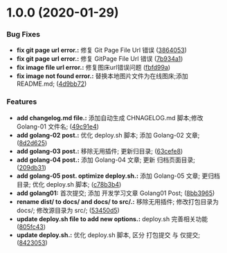 # 1.0.0 (2020-01-29)


### Bug Fixes

* **fix git page url error.:** 修复 Git Page File Url 错误 ([3864053](https://gitee.com/yonhaow/Blogs/commits/3864053362cde58debd4827e87b4b73b60f0d683))
* **fix git page url error.:** 修复 GitPage File Url 错误 ([7b934a1](https://gitee.com/yonhaow/Blogs/commits/7b934a15b970d01b3078186161ddf82887b4498b))
* **fix image file url error.:** 修复图床url错误问题 ([fbfd99a](https://gitee.com/yonhaow/Blogs/commits/fbfd99ad14e76989df2bd307a76fda8278fe1017))
* **fix image not found error.:** 替换本地图片文件为在线图床;添加 README.md; ([4d9bb72](https://gitee.com/yonhaow/Blogs/commits/4d9bb72aab24124fbd94d4992615eb0adb4de41b))


### Features

* **add changelog.md file.:** 添加自动生成 CHNAGELOG.md 脚本;修改 Golang-01 文件名; ([49c91e4](https://gitee.com/yonhaow/Blogs/commits/49c91e478a1d2b685cf42d337e9b0a87bc5e8703))
* **add golang-02 post.:** 优化 deploy.sh 脚本; 添加 Golang-02 文章; ([8d2d625](https://gitee.com/yonhaow/Blogs/commits/8d2d625cd095408ca9f1a2116b2a8f21f677fd21))
* **add golang-03 post.:** 移除无用插件; 更新归目录; ([63cefe8](https://gitee.com/yonhaow/Blogs/commits/63cefe885e4a01d45e51f56334687c9ec1077386))
* **add golang-04 post.:** 添加 Golang-04 文章; 更新 归档页面目录; ([209db31](https://gitee.com/yonhaow/Blogs/commits/209db31935413549e68beb772f5066f89b9431c4))
* **add golang-05 post. optimize deploy.sh.:** 添加 Golang-05 文章; 更归档目录; 优化 deploy.sh 脚本; ([c78b3b4](https://gitee.com/yonhaow/Blogs/commits/c78b3b4c8e3fe3a2f86700f1e2227dbfd944b7f9))
* **add golang01:** 首次提交; 添加 开发学习文章 Golang01 Post; ([8bb3965](https://gitee.com/yonhaow/Blogs/commits/8bb3965af5e016d41ea7be4e11b8f0d176ab139d))
* **rename dist/ to docs/ and docs/ to src/.:** 移除无用插件; 修改打包目录为 docs/; 修改源目录为 src/; ([53450d5](https://gitee.com/yonhaow/Blogs/commits/53450d5387f5c1fa8b2940352ec64c982af76186))
* **update deploy.sh file to add new options.:** deploy.sh 完善相关功能 ([805fc43](https://gitee.com/yonhaow/Blogs/commits/805fc431101d2db95fbfbf450455903014ea66cc))
* **update deploy.sh.:** 优化 deploy.sh 脚本, 区分 打包提交 与 仅提交; ([8423053](https://gitee.com/yonhaow/Blogs/commits/84230539ad8babce627ca462de0ba2584c0af571))



